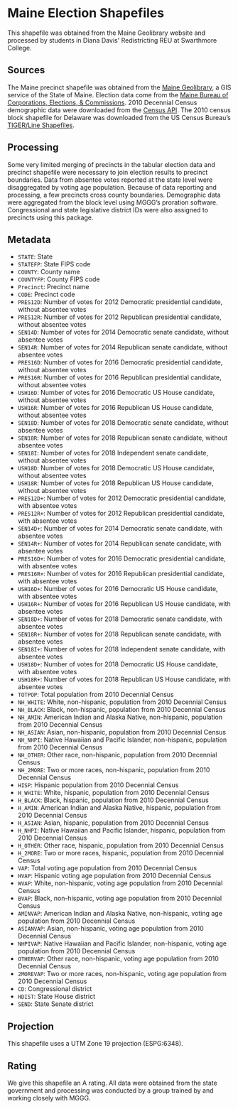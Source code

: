 # Maine Election Shapefiles
This shapefile was obtained from the Maine Geolibrary website and processed by students in Diana Davis' Redistricting REU at Swarthmore College.

## Sources
The Maine precinct shapefile was obtained from the [Maine Geolibrary](https://www.maine.gov/geolib/catalog.html), a GIS service of the State of Maine. Election data come from the [Maine Bureau of Corporations, Elections, & Commissions](https://www.maine.gov/sos/cec/elec/results/index.html). 2010 Decennial Census demographic data were downloaded from the [Census API](https://api.census.gov/data/2010/dec/sf1). The 2010 census block shapefile for Delaware was downloaded from the US Census Bureau’s [TIGER/Line Shapefiles](https://www.census.gov/geographies/mapping-files/time-series/geo/tiger-line-file.html).


## Processing
Some very limited merging of precincts in the tabular election data and precinct shapefile were necessary to join election results to precinct boundaries. Data from absentee votes reported at the state level were disaggregated by voting age population. Because of data reporting and processing, a few precincts cross county boundaries. Demographic data were aggregated from the block level using MGGG’s proration software. Congressional and state legislative district IDs were also assigned to precincts using this package.


## Metadata
* `STATE`: State
* `STATEFP`: State FIPS code
* `COUNTY`: County name
* `COUNTYFP`: County FIPS code
* `Precinct`: Precinct name
* `CODE`: Precinct code
* `PRES12D`: Number of votes for 2012 Democratic presidential candidate, without absentee votes
* `PRES12R`: Number of votes for 2012 Republican presidential candidate, without absentee votes
* `SEN14D`: Number of votes for 2014 Democratic senate candidate, without absentee votes
*	`SEN14R`: Number of votes for 2014 Republican senate candidate, without absentee votes
*	`PRES16D`: Number of votes for 2016 Democratic presidential candidate, without absentee votes
*	`PRES16R`: Number of votes for 2016 Republican presidential candidate, without absentee votes
*	`USH16D`: Number of votes for 2016 Democratic US House candidate, without absentee votes
*	`USH16R`: Number of votes for 2016 Republican US House candidate, without absentee votes
*	`SEN18D`: Number of votes for 2018 Democratic senate candidate, without absentee votes
*	`SEN18R`: Number of votes for 2018 Republican senate candidate, without absentee votes
*	`SEN18I`: Number of votes for 2018 Independent senate candidate, without absentee votes
*	`USH18D`: Number of votes for 2018 Democratic US House candidate, without absentee votes
*	`USH18R`: Number of votes for 2018 Republican US House candidate, without absentee votes
* `PRES12D+`: Number of votes for 2012 Democratic presidential candidate, with absentee votes
* `PRES12R+`: Number of votes for 2012 Republican presidential candidate, with absentee votes
* `SEN14D+`: Number of votes for 2014 Democratic senate candidate, with absentee votes
*	`SEN14R+`: Number of votes for 2014 Republican senate candidate, with absentee votes
*	`PRES16D+`: Number of votes for 2016 Democratic presidential candidate, with absentee votes
*	`PRES16R+`: Number of votes for 2016 Republican presidential candidate, with absentee votes
*	`USH16D+`: Number of votes for 2016 Democratic US House candidate, with absentee votes
*	`USH16R+`: Number of votes for 2016 Republican US House candidate, with absentee votes
*	`SEN18D+`: Number of votes for 2018 Democratic senate candidate, with absentee votes
*	`SEN18R+`: Number of votes for 2018 Republican senate candidate, with absentee votes
*	`SEN18I+`: Number of votes for 2018 Independent senate candidate, with absentee votes
*	`USH18D+`: Number of votes for 2018 Democratic US House candidate, with absentee votes
*	`USH18R+`: Number of votes for 2018 Republican US House candidate, with absentee votes
* `TOTPOP`: Total population from 2010 Decennial Census
* `NH_WHITE`: White, non-hispanic, population from 2010 Decennial Census
* `NH_BLACK`: Black, non-hispanic, population from 2010 Decennial Census
* `NH_AMIN`: American Indian and Alaska Native, non-hispanic, population from 2010 Decennial Census
* `NH_ASIAN`: Asian, non-hispanic, population from 2010 Decennial Census
* `NH_NHPI`: Native Hawaiian and Pacific Islander, non-hispanic, population from 2010 Decennial Census
* `NH_OTHER`: Other race, non-hispanic, population from 2010 Decennial Census
* `NH_2MORE`: Two or more races, non-hispanic, population from 2010 Decennial Census
* `HISP`: Hispanic population from 2010 Decennial Census
* `H_WHITE`: White, hispanic, population from 2010 Decennial Census
* `H_BLACK`: Black, hispanic, population from 2010 Decennial Census
* `H_AMIN`: American Indian and Alaska Native, hispanic, population from 2010 Decennial Census
* `H_ASIAN`: Asian, hispanic, population from 2010 Decennial Census
* `H_NHPI`: Native Hawaiian and Pacific Islander, hispanic, population from 2010 Decennial Census
* `H_OTHER`: Other race, hispanic, population from 2010 Decennial Census
* `H_2MORE`: Two or more races, hispanic, population from 2010 Decennial Census
* `VAP`: Total voting age population from 2010 Decennial Census
* `HVAP`: Hispanic voting age population from 2010 Decennial Census
* `WVAP`: White, non-hispanic, voting age population from 2010 Decennial Census
* `BVAP`: Black, non-hispanic, voting age population from 2010 Decennial Census
* `AMINVAP`: American Indian and Alaska Native, non-hispanic, voting age population from 2010 Decennial Census
* `ASIANVAP`: Asian, non-hispanic, voting age population from 2010 Decennial Census
* `NHPIVAP`: Native Hawaiian and Pacific Islander, non-hispanic, voting age population from 2010 Decennial Census
* `OTHERVAP`: Other race, non-hispanic, voting age population from 2010 Decennial Census
* `2MOREVAP`: Two or more races, non-hispanic, voting age population from 2010 Decennial Census
* `CD`: Congressional district
* `HDIST`: State House district
* `SEND`: State Senate district

## Projection
This shapefile uses a UTM Zone 19 projection (ESPG:6348).

## Rating
We give this shapefile an A rating. All data were obtained from the state government and processing was conducted by a group trained by and working closely with MGGG.
